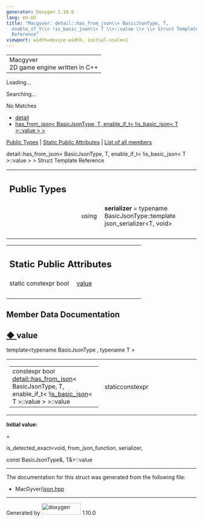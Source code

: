 ```yaml
---
generator: Doxygen 1.10.0
lang: en-US
title: "Macgyver: detail::has_from_json\\< BasicJsonType, T,
  enable_if_t\\< !is_basic_json\\< T \\>::value \\> \\> Struct Template
  Reference"
viewport: width=device-width, initial-scale=1
---
```


<div id="top">

<div id="titlearea">

<table data-cellspacing="0" data-cellpadding="0">
<colgroup>
<col style="width: 100%" />
</colgroup>
<tbody>
<tr id="projectrow" class="odd">
<td id="projectalign"><div id="projectname">
Macgyver
</div>
<div id="projectbrief">
2D game engine written in C++
</div></td>
</tr>
</tbody>
</table>

</div>

<div id="main-nav">

</div>

<div id="MSearchSelectWindow"
onmouseover="return searchBox.OnSearchSelectShow()"
onmouseout="return searchBox.OnSearchSelectHide()"
onkeydown="return searchBox.OnSearchSelectKey(event)">

</div>

<div id="MSearchResultsWindow">

<div id="MSearchResults">

<div class="SRPage">

<div id="SRIndex">

<div id="SRResults">

</div>

<div id="Loading" class="SRStatus">

Loading...

</div>

<div id="Searching" class="SRStatus">

Searching...

</div>

<div id="NoMatches" class="SRStatus">

No Matches

</div>

</div>

</div>

</div>

</div>

<div id="nav-path" class="navpath">

- <a href="namespacedetail.html" class="el">detail</a>
- <a
  href="structdetail_1_1has__from__json_3_01_basic_json_type_00_01_t_00_01enable__if__t_3_01_9is__basic_fce8b8f93d45fb838eee91b696633019.html"
  class="el">has_from_json&lt; BasicJsonType, T, enable_if_t&lt;
  !is_basic_json&lt; T &gt;::value &gt; &gt;</a>

</div>

</div>

<div class="header">

<div class="summary">

[Public Types](#pub-types) \| [Static Public
Attributes](#pub-static-attribs) \| [List of all
members](structdetail_1_1has__from__json_3_01_basic_json_type_00_01_t_00_01enable__if__t_3_01_9is__basic_c539cc270c7761d4d170d3ccbc682abe.html)

</div>

<div class="headertitle">

<div class="title">

detail::has_from_json\< BasicJsonType, T, enable_if_t\< !is_basic_json\<
T \>::value \> \> Struct Template Reference

</div>

</div>

</div>

<div class="contents">

<table class="memberdecls">
<colgroup>
<col style="width: 50%" />
<col style="width: 50%" />
</colgroup>
<tbody>
<tr class="odd heading">
<td colspan="2"><h2 id="public-types" class="groupheader"><span
id="pub-types"></span> Public Types</h2></td>
</tr>
<tr id="r_a17149f320fbc39c1a6e6407f2610ae7d"
class="even memitem:a17149f320fbc39c1a6e6407f2610ae7d">
<td class="memItemLeft" style="text-align: right;"
data-valign="top"><span id="a17149f320fbc39c1a6e6407f2610ae7d"></span>
using </td>
<td class="memItemRight"
data-valign="bottom"><strong>serializer</strong> = typename
BasicJsonType::template json_serializer&lt;T, void&gt;</td>
</tr>
<tr class="odd separator:a17149f320fbc39c1a6e6407f2610ae7d">
<td colspan="2" class="memSeparator"> </td>
</tr>
</tbody>
</table>

<table class="memberdecls">
<colgroup>
<col style="width: 50%" />
<col style="width: 50%" />
</colgroup>
<tbody>
<tr class="odd heading">
<td colspan="2"><h2 id="static-public-attributes"
class="groupheader"><span id="pub-static-attribs"></span> Static Public
Attributes</h2></td>
</tr>
<tr id="r_aecf54fbec06b7d13f59c84f22f0a5c54"
class="even memitem:aecf54fbec06b7d13f59c84f22f0a5c54">
<td class="memItemLeft" style="text-align: right;"
data-valign="top">static constexpr bool </td>
<td class="memItemRight" data-valign="bottom"><a
href="#aecf54fbec06b7d13f59c84f22f0a5c54" class="el">value</a></td>
</tr>
<tr class="odd separator:aecf54fbec06b7d13f59c84f22f0a5c54">
<td colspan="2" class="memSeparator"> </td>
</tr>
</tbody>
</table>

## Member Data Documentation

<span id="aecf54fbec06b7d13f59c84f22f0a5c54"></span>

## <span class="permalink">[◆ ](#aecf54fbec06b7d13f59c84f22f0a5c54)</span>value

<div class="memitem">

<div class="memproto">

<div class="memtemplate">

template\<typename BasicJsonType , typename T \>

</div>

<table class="mlabels">
<colgroup>
<col style="width: 50%" />
<col style="width: 50%" />
</colgroup>
<tbody>
<tr class="odd">
<td class="mlabels-left"><table class="memname">
<tbody>
<tr class="odd">
<td class="memname">constexpr bool <a
href="structdetail_1_1has__from__json.html"
class="el">detail::has_from_json</a>&lt; BasicJsonType, T,
enable_if_t&lt; !<a href="structdetail_1_1is__basic__json.html"
class="el">is_basic_json</a>&lt; T &gt;::value &gt; &gt;::value</td>
</tr>
</tbody>
</table></td>
<td class="mlabels-right"><span class="mlabels"><span
class="mlabel">static</span><span
class="mlabel">constexpr</span></span></td>
</tr>
</tbody>
</table>

</div>

<div class="memdoc">

**Initial value:**

<div class="fragment">

<div class="line">

=

</div>

<div class="line">

is_detected_exact\<void, from_json_function, serializer,

</div>

<div class="line">

<span class="keyword">const</span> BasicJsonType&, T&\>::value

</div>

</div>

</div>

</div>

------------------------------------------------------------------------

The documentation for this struct was generated from the following file:

- MacGyver/<a href="json_8hpp_source.html" class="el">json.hpp</a>

</div>

------------------------------------------------------------------------

<span class="small">Generated
by [<img src="doxygen.svg" class="footer" width="104" height="31"
alt="doxygen" />](https://www.doxygen.org/index.html) 1.10.0</span>
